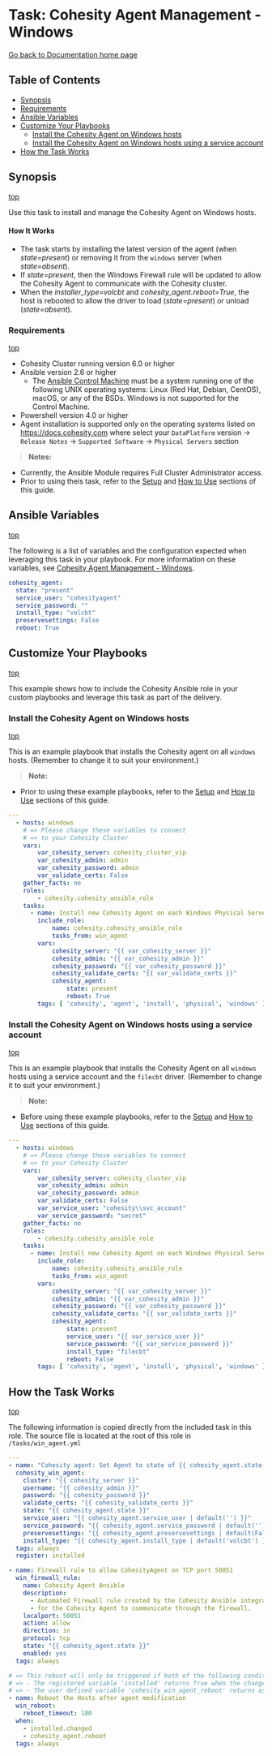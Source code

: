 # Task: Cohesity Agent Management - Windows

[Go back to Documentation home page ](../README.md)

## Table of Contents
- [Synopsis](#synopsis)
- [Requirements](#requirements)
- [Ansible Variables](#Ansible-Variables)
- [Customize Your Playbooks](#Customize-your-playbooks)
  - [Install the Cohesity Agent on Windows hosts](#Install-the-Cohesity-Agent-on-Windows-hosts)
  - [Install the Cohesity Agent on Windows hosts using a service account](#Install-the-Cohesity-Agent-on-Windows-hosts-using-a-service-account)
- [How the Task Works](#How-the-Task-works)

## Synopsis
[top](#task-cohesity-agent-management---windows)

Use this task to install and manage the Cohesity Agent on Windows hosts.

#### How It Works
- The task starts by installing the latest version of the agent (when *state=present*) or removing it from the `windows` server (when *state=absent*).
- If *state=present*, then the Windows Firewall rule will be updated to allow the Cohesity Agent to communicate with the Cohesity cluster.
- When the *installer_type=volcbt* and *cohesity_agent.reboot=True*, the host is rebooted to allow the driver to load (*state=present*) or unload (*state=absent*).

### Requirements
[top](#task-cohesity-agent-management---windows)

* Cohesity Cluster running version 6.0 or higher
* Ansible version 2.6 or higher
  * The [Ansible Control Machine](https://docs.ansible.com/ansible/latest/installation_guide/intro_installation.html#control-machine-requirements) must be a system running one of the following UNIX operating systems: Linux (Red Hat, Debian, CentOS), macOS, or any of the BSDs. Windows is not supported for the Control Machine.
* Powershell version 4.0 or higher
* Agent installation is supported only on the operating systems listed on https://docs.cohesity.com where select your `DataPlatform` version -> `Release Notes` -> `Supported Software` -> `Physical Servers` section

> **Notes:**
  - Currently, the Ansible Module requires Full Cluster Administrator access.
  - Prior to using theis task, refer to the [Setup](../common/setup.md) and [How to Use](../common/how-to-use.md) sections of this guide.

## Ansible Variables
[top](#task-cohesity-agent-management---windows)

The following is a list of variables and the configuration expected when leveraging this task in your playbook.  For more information on these variables, see [Cohesity Agent Management - Windows](../library/cohesity_win_agent.md).
```yaml
cohesity_agent:
  state: "present"
  service_user: "cohesityagent"
  service_password: ""
  install_type: "volcbt"
  preservesettings: False
  reboot: True
```
## Customize Your Playbooks
[top](#task-cohesity-agent-management---windows)

This example shows how to include the Cohesity Ansible role in your custom playbooks and leverage this task as part of the delivery.

### Install the Cohesity Agent on Windows hosts
[top](#task-cohesity-agent-management---windows)

This is an example playbook that installs the Cohesity agent on all `windows` hosts. (Remember to change it to suit your environment.)
> **Note:**
  - Prior to using these example playbooks, refer to the [Setup](../common/setup.md) and [How to Use](../common/how-to-use.md) sections of this guide.

```yaml
---
  - hosts: windows
    # => Please change these variables to connect
    # => to your Cohesity Cluster
    vars:
        var_cohesity_server: cohesity_cluster_vip
        var_cohesity_admin: admin
        var_cohesity_password: admin
        var_validate_certs: False
    gather_facts: no
    roles:
        - cohesity.cohesity_ansible_role
    tasks:
      - name: Install new Cohesity Agent on each Windows Physical Server
        include_role:
            name: cohesity.cohesity_ansible_role
            tasks_from: win_agent
        vars:
            cohesity_server: "{{ var_cohesity_server }}"
            cohesity_admin: "{{ var_cohesity_admin }}"
            cohesity_password: "{{ var_cohesity_password }}"
            cohesity_validate_certs: "{{ var_validate_certs }}"
            cohesity_agent:
                state: present
                reboot: True
        tags: [ 'cohesity', 'agent', 'install', 'physical', 'windows' ]
```

### Install the Cohesity Agent on Windows hosts using a service account
[top](#task-cohesity-agent-management---windows)

This is an example playbook that installs the Cohesity Agent on all `windows` hosts using a service account and the `filecbt` driver. (Remember to change it to suit your environment.)
> **Note:**
  - Before using these example playbooks, refer to the [Setup](../common/setup.md) and [How to Use](../common/how-to-use.md) sections of this guide.

```yaml
---
  - hosts: windows
    # => Please change these variables to connect
    # => to your Cohesity Cluster
    vars:
        var_cohesity_server: cohesity_cluster_vip
        var_cohesity_admin: admin
        var_cohesity_password: admin
        var_validate_certs: False
        var_service_user: "cohesity\\svc_account"
        var_service_password: "secret"
    gather_facts: no
    roles:
        - cohesity.cohesity_ansible_role
    tasks:
      - name: Install new Cohesity Agent on each Windows Physical Server
        include_role:
            name: cohesity.cohesity_ansible_role
            tasks_from: win_agent
        vars:
            cohesity_server: "{{ var_cohesity_server }}"
            cohesity_admin: "{{ var_cohesity_admin }}"
            cohesity_password: "{{ var_cohesity_password }}"
            cohesity_validate_certs: "{{ var_validate_certs }}"
            cohesity_agent:
                state: present
                service_user: "{{ var_service_user }}"
                service_password: "{{ var_service_password }}"
                install_type: "filecbt"
                reboot: False
        tags: [ 'cohesity', 'agent', 'install', 'physical', 'windows' ]
```

## How the Task Works
[top](#task-cohesity-agent-management---windows)

The following information is copied directly from the included task in this role.  The source file is located at the root of this role in `/tasks/win_agent.yml`
```yaml
---
- name: "Cohesity agent: Set Agent to state of {{ cohesity_agent.state | default('present') }}"
  cohesity_win_agent:
    cluster: "{{ cohesity_server }}"
    username: "{{ cohesity_admin }}"
    password: "{{ cohesity_password }}"
    validate_certs: "{{ cohesity_validate_certs }}"
    state: "{{ cohesity_agent.state }}"
    service_user: "{{ cohesity_agent.service_user | default('') }}"
    service_password: "{{ cohesity_agent.service_password | default('') }}"
    preservesettings: "{{ cohesity_agent.preservesettings | default(False)}}"
    install_type: "{{ cohesity_agent.install_type | default('volcbt') }}"
  tags: always
  register: installed

- name: Firewall rule to allow CohesityAgent on TCP port 50051
  win_firewall_rule:
    name: Cohesity Agent Ansible
    description:
      - Automated Firewall rule created by the Cohesity Ansible integration to allow
      - for the Cohesity Agent to communicate through the firewall.
    localport: 50051
    action: allow
    direction: in
    protocol: tcp
    state: "{{ cohesity_agent.state }}"
    enabled: yes
  tags: always

# => This reboot will only be triggered if both of the following conditions are true:
# => - The registered variable 'installed' returns True when the changed state is queried.
# => - The user defined variable 'cohesity_win_agent_reboot' returns as True.
- name: Reboot the Hosts after agent modification
  win_reboot:
    reboot_timeout: 180
  when:
    - installed.changed
    - cohesity_agent.reboot
  tags: always
```
